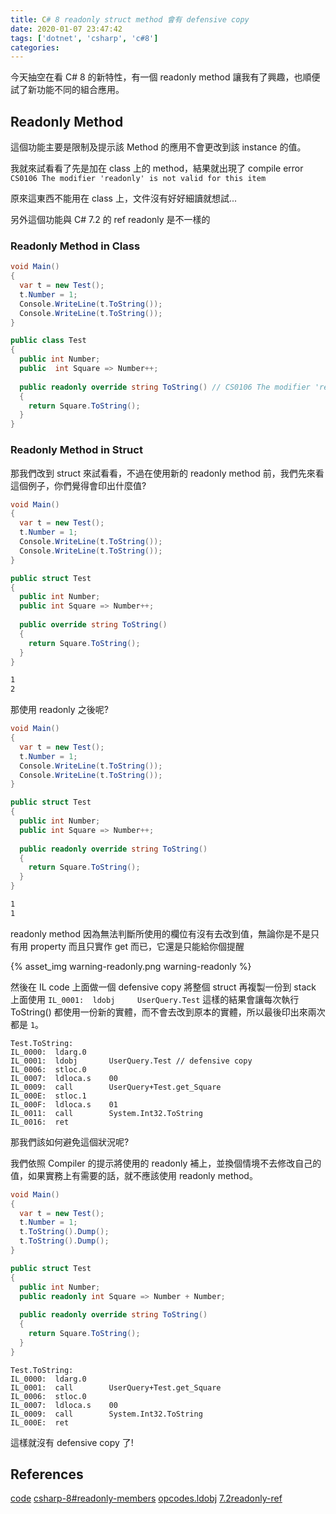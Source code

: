 ```yaml
---
title: C# 8 readonly struct method 會有 defensive copy
date: 2020-01-07 23:47:42
tags: ['dotnet', 'csharp', 'c#8']
categories:
---
```


今天抽空在看 C# 8 的新特性，有一個 readonly method 讓我有了興趣，也順便試了新功能不同的組合應用。

## Readonly Method

這個功能主要是限制及提示該 Method 的應用不會更改到該 instance 的值。

我就來試看看了先是加在 class 上的 method，結果就出現了 compile error `CS0106 The modifier 'readonly' is not valid for this item`

原來這東西不能用在 class 上，文件沒有好好細讀就想試...

另外這個功能與 C# 7.2 的 ref readonly 是不一樣的

### Readonly Method in Class

```csharp
void Main()
{
  var t = new Test();
  t.Number = 1;
  Console.WriteLine(t.ToString());
  Console.WriteLine(t.ToString());
}

public class Test
{
  public int Number;
  public  int Square => Number++;
  
  public readonly override string ToString() // CS0106 The modifier 'readonly' is not valid for this item
  {
    return Square.ToString();
  }
}
```

### Readonly Method in Struct

那我們改到 struct 來試看看，不過在使用新的 readonly method 前，我們先來看這個例子，你們覺得會印出什麼值?

```csharp
void Main()
{
  var t = new Test();
  t.Number = 1;
  Console.WriteLine(t.ToString());
  Console.WriteLine(t.ToString());
}

public struct Test
{
  public int Number;
  public int Square => Number++;
  
  public override string ToString()
  {
    return Square.ToString();
  }
}
```

```txt
1
2
```

那使用 readonly 之後呢?

```csharp
void Main()
{
  var t = new Test();
  t.Number = 1;
  Console.WriteLine(t.ToString());
  Console.WriteLine(t.ToString());
}

public struct Test
{
  public int Number;
  public int Square => Number++;
  
  public readonly override string ToString()
  {
    return Square.ToString();
  }
}
```

```txt
1
1
```

readonly method 因為無法判斷所使用的欄位有沒有去改到值，無論你是不是只有用 property 而且只實作 get 而已，它還是只能給你個提醒

{% asset_img warning-readonly.png warning-readonly %}

然後在 IL code 上面做一個 defensive copy 將整個 struct 再複製一份到 stack 上面使用 `IL_0001:  ldobj     UserQuery.Test`
這樣的結果會讓每次執行 ToString() 都使用一份新的實體，而不會去改到原本的實體，所以最後印出來兩次都是 `1`。

```il
Test.ToString:
IL_0000:  ldarg.0
IL_0001:  ldobj       UserQuery.Test // defensive copy
IL_0006:  stloc.0
IL_0007:  ldloca.s    00
IL_0009:  call        UserQuery+Test.get_Square
IL_000E:  stloc.1
IL_000F:  ldloca.s    01
IL_0011:  call        System.Int32.ToString
IL_0016:  ret  
```

那我們該如何避免這個狀況呢?

我們依照 Compiler 的提示將使用的 readonly 補上，並換個情境不去修改自己的值，如果實務上有需要的話，就不應該使用 readonly method。

```csharp
void Main()
{
  var t = new Test();
  t.Number = 1;
  t.ToString().Dump();
  t.ToString().Dump();
}

public struct Test
{
  public int Number;
  public readonly int Square => Number + Number;
  
  public readonly override string ToString()
  {
    return Square.ToString();
  }
}
```

```il
Test.ToString:
IL_0000:  ldarg.0
IL_0001:  call        UserQuery+Test.get_Square
IL_0006:  stloc.0
IL_0007:  ldloca.s    00
IL_0009:  call        System.Int32.ToString
IL_000E:  ret
```

這樣就沒有 defensive copy 了!

## References

[code](https://github.com/GhostTW/demos/tree/master/ReadonlyStructMethod)
[csharp-8#readonly-members](https://docs.microsoft.com/en-us/dotnet/csharp/whats-new/csharp-8#readonly-members)
[opcodes.ldobj](https://docs.microsoft.com/en-us/dotnet/api/system.reflection.emit.opcodes.ldobj?view=netcore-3.1)
[7.2readonly-ref](https://docs.microsoft.com/en-us/dotnet/csharp/language-reference/proposals/csharp-7.2/readonly-ref#readonly-ref-locals)